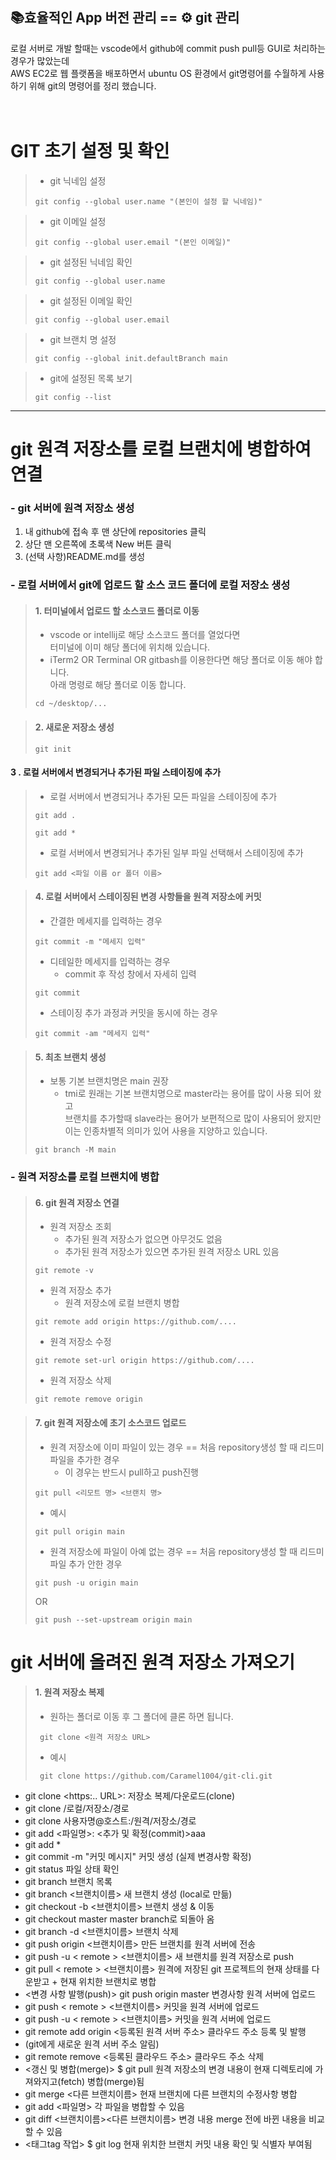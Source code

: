 ## 📚효율적인 App 버전 관리 == ⚙ git 관리
로컬 서버로 개발 할때는 vscode에서 github에 commit push pull등 GUI로 처리하는 경우가 많았는데<br>
AWS EC2로 웹 플랫폼을 배포하면서 ubuntu OS 환경에서 git명령어를 수월하게 사용하기 위해 git의 명령어를 정리 했습니다.<br><br><br>

# GIT 초기 설정 및 확인

> - git 닉네임 설정
>```
>git config --global user.name "(본인이 설정 할 닉네임)"
>```

> - git 이메일 설정
>```
>git config --global user.email "(본인 이메일)"
>```

>- git 설정된 닉네임 확인
>```
>git config --global user.name
>```

>- git 설정된 이메일 확인
>```
>git config --global user.email
>```

>- git 브랜치 명 설정
>```
>git config --global init.defaultBranch main
>```

>- git에 설정된 목록 보기
>```
>git config --list
>```
---

# git 원격 저장소를 로컬 브랜치에 병합하여 연결

### - git 서버에 원격 저장소 생성
1. 내 github에 접속 후 맨 상단에 repositories 클릭
2. 상단 맨 오른쪽에 초록색 New 버튼 클릭
3. (선택 사항)README.md를 생성

### - 로컬 서버에서 git에 업로드 할 소스 코드 폴더에 로컬 저장소 생성

> #### 1. 터미널에서 업로드 할 소스코드 폴더로 이동
>    - vscode or intellij로 해당 소스코드 폴더를 열었다면 <br>
>    터미널에 이미 해당 폴더에 위치해 있습니다.
>    - iTerm2 OR Terminal OR gitbash를 이용한다면 해당 폴더로 이동 해야 합니다.<br>
>    아래 명령로 해당 폴더로 이동 합니다.
>    
>```
>cd ~/desktop/...
>```

> #### 2. 새로운 저장소 생성
>```
>git init
>```
#### 3 . 로컬 서버에서 변경되거나 추가된 파일 스테이징에 추가
> -  로컬 서버에서 변경되거나 추가된 모든 파일을 스테이징에 추가
>```
>git add .
>```
>```
>git add *
>```
> - 로컬 서버에서 변경되거나 추가된 일부 파일 선택해서 스테이징에 추가
>```
>git add <파일 이름 or 폴더 이름>
>```

> #### 4. 로컬 서버에서 스테이징된 변경 사항들을 원격 저장소에 커밋
>   - 간결한 메세지를 입력하는 경우
>```
>git commit -m "메세지 입력"
>```
>   - 디테일한 메세지를 입력하는 경우
>     - commit 후 작성 창에서 자세히 입력
>```
>git commit
>```
>   - 스테이징 추가 과정과 커밋을 동시에 하는 경우
>```
>git commit -am "메세지 입력"
>```

> #### 5. 최초 브랜치 생성
> - 보통 기본 브랜치명은 main 권장
>   - tmi로 원래는 기본 브랜치명으로 master라는 용어를 많이 사용 되어 왔고 <br>
>   브랜치를 추가할때 slave라는 용어가 보편적으로 많이 사용되어 왔지만 <br> 이는 인종차별적 의미가 있어
>   사용을 지양하고 있습니다.
>```
>git branch -M main
>```
### - 원격 저장소를 로컬 브랜치에 병합
> #### 6. git 원격 저장소 연결
> - 원격 저장소 조회
>   - 추가된 원격 저장소가 없으면 아무것도 없음
>   - 추가된 원격 저장소가 있으면 추가된 원격 저장소 URL 있음
>```
> git remote -v
>```
> - 원격 저장소 추가
>   - 원격 저장소에 로컬 브랜치 병합
> ```
> git remote add origin https://github.com/....
>```
> - 원격 저장소 수정
> ```
> git remote set-url origin https://github.com/....
>```
>- 원격 저장소 삭제
> ```
> git remote remove origin
>```

> #### 7. git 원격 저장소에 초기 소스코드 업로드
> - 원격 저장소에 이미 파일이 있는 경우 == 처음 repository생성 할 때 리드미파일을 추가한 경우
>   - 이 경우는 반드시 pull하고 push진행
>```
>git pull <리모트 명> <브랜치 명>
>```
> - 예시
>```
>git pull origin main
>```
> - 원격 저장소에 파일이 아예 없는 경우 == 처음 repository생성 할 때 리드미파일 추가 안한 경우
>```
>git push -u origin main
>```
> OR
>```
>git push --set-upstream origin main
>```


# git 서버에 올려진 원격 저장소 가져오기
> #### 1. 원격 저장소 복제
>   - 원하는 폴더로 이동 후 그 폴더에 클론 하면 됩니다.
>```
>  git clone <원격 저장소 URL>
>```
> - 예시
> ```
>  git clone https://github.com/Caramel1004/git-cli.git
> ```


- git clone <https:.. URL>: 저장소 복제/다운로드(clone)
- git clone /로컬/저장소/경로
- git clone 사용자명@호스트:/원격/저장소/경로
- git add <파일명>: <추가 및 확정(commit)>aaa
- git add *
- git commit -m "커밋 메시지"	커밋 생성
(실제 변경사항 확정)
- git status	파일 상태 확인
- git branch	브랜치 목록
- git branch <브랜치이름>	새 브랜치 생성 (local로 만듦)
- git checkout -b <브랜치이름>	브랜치 생성 & 이동
- git checkout master	master branch로 되돌아 옴
- git branch -d <브랜치이름>	브랜치 삭제
- git push origin <브랜치이름>	만든 브랜치를 원격 서버에 전송
- git push -u < remote > <브랜치이름>	새 브랜치를 원격 저장소로 push
- git pull < remote > <브랜치이름>	원격에 저장된 git 프로젝트의 현재 상태를 다운받고 + 현재 위치한 브랜치로 병합
- <변경 사항 발행(push)>	git push origin master	변경사항 원격 서버에 업로드
- git push < remote > <브랜치이름>	커밋을 원격 서버에 업로드
- git push -u < remote > <브랜치이름>	커밋을 원격 서버에 업로드
- git remote add origin <등록된 원격 서버 주소>	클라우드 주소 등록 및 발행
- (git에게 새로운 원격 서버 주소 알림)
- git remote remove <등록된 클라우드 주소>	클라우드 주소 삭제
- <갱신 및 병합(merge)>	$ git pull	원격 저장소의 변경 내용이 현재 디렉토리에 가져와지고(fetch) 병합(merge)됨
- git merge <다른 브랜치이름>	현재 브랜치에 다른 브랜치의 수정사항 병합
- git add <파일명>	각 파일을 병합할 수 있음
- git diff <브랜치이름><다른 브랜치이름>	변경 내용 merge 전에 바뀐 내용을 비교할 수 있음
- <태그tag 작업>	$ git log	현재 위치한 브랜치 커밋 내용 확인 및 식별자 부여됨
